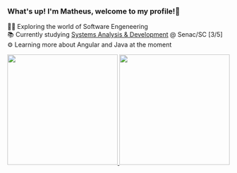 ### What's up! I'm Matheus, welcome to my profile!👋

👨‍💻 Exploring the world of Software Engeneering<br/>
📚 Currently studying [Systems Analysis & Development](https://portal.sc.senac.br/portal/App/curso.aspx?secao_id=13&codcurso=524,519&turno=&unidadeid=&vagas_psg=NAO&ria=&tipo=7&nome_curso_lista=Curso%20Superior%20de%20Tecnologia%20em%20An%C3%A1lise%20e%20Desenvolvimento%20de%20Sistemas&area_atuacao=Informa%C3%A7%C3%A3o%20e%20Comunica%C3%A7%C3%A3o) @ Senac/SC [3/5]<br/>
⚙️ Learning more about Angular and Java at the moment<br/>

<!-- [![matheusbarcc's GitHub stats](https://github-readme-stats.vercel.app/api?username=matheusbarcc&showicons=true&theme=dracula)](https://github.com/anuraghazra/github-readme-stats)
[![Top Langs](https://github-readme-stats.vercel.app/api/top-langs/?username=matheusbarcc&showicons=true&theme=dracula)](https://github.com/anuraghazra/github-readme-stats) -->

<div align="center">
  <a href="https://https://github.com/matheusbarcc">
  <img height="250em" src="https://github-readme-stats.vercel.app/api?username=matheusbarcc&w_icons=true&theme=dracula&include_all_commits=true&count_private=true"/>
  <img height="250em" src="https://github-readme-stats.vercel.app/api/top-langs/?username=matheusbarcc&layout=compact&langs_count=7&theme=dracula"/>
</div>


